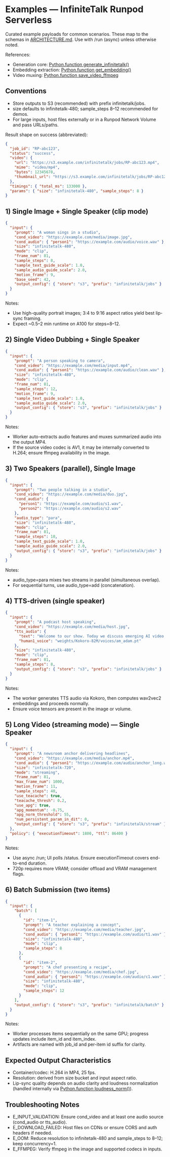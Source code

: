 # Examples — InfiniteTalk Runpod Serverless

Curated example payloads for common scenarios. These map to the schemas in [ARCHITECTURE.md](InfiniteTalk_Runpod_Serverless/ARCHITECTURE.md). Use with /run (async) unless otherwise noted.

References:
- Generation core: [Python.function generate_infinitetalk()](InfiniteTalk-main/wan/multitalk.py:376)
- Embedding extraction: [Python.function get_embedding()](InfiniteTalk-main/generate_infinitetalk.py:323)
- Video muxing: [Python.function save_video_ffmpeg](InfiniteTalk-main/wan/utils/multitalk_utils.py:1)


## Conventions

- Store outputs to S3 (recommended) with prefix infinitetalk/jobs.
- size defaults to infinitetalk-480; sample_steps 8–12 recommended for demos.
- For large inputs, host files externally or in a Runpod Network Volume and pass URLs/paths.

Result shape on success (abbreviated):
```json
{
  "job_id": "RP-abc123",
  "status": "success",
  "video": {
    "url": "https://s3.example.com/infinitetalk/jobs/RP-abc123.mp4",
    "mime": "video/mp4",
    "bytes": 12345678,
    "thumbnail_url": "https://s3.example.com/infinitetalk/jobs/RP-abc123.jpg"
  },
  "timings": { "total_ms": 133000 },
  "params": { "size": "infinitetalk-480", "sample_steps": 8 }
}
```


## 1) Single Image + Single Speaker (clip mode)

```json
{
  "input": {
    "prompt": "A woman sings in a studio",
    "cond_video": "https://example.com/media/image.jpg",
    "cond_audio": { "person1": "https://example.com/audio/voice.wav" },
    "size": "infinitetalk-480",
    "mode": "clip",
    "frame_num": 81,
    "sample_steps": 8,
    "sample_text_guide_scale": 1.0,
    "sample_audio_guide_scale": 2.0,
    "motion_frame": 9,
    "base_seed": 42,
    "output_config": { "store": "s3", "prefix": "infinitetalk/jobs" }
  }
}
```

Notes:
- Use high-quality portrait images; 3:4 to 9:16 aspect ratios yield best lip-sync framing.
- Expect ~0.5–2 min runtime on A100 for steps=8–12.


## 2) Single Video Dubbing + Single Speaker

```json
{
  "input": {
    "prompt": "A person speaking to camera",
    "cond_video": "https://example.com/media/input.mp4",
    "cond_audio": { "person1": "https://example.com/audio/clean.wav" },
    "size": "infinitetalk-480",
    "mode": "clip",
    "frame_num": 81,
    "sample_steps": 12,
    "motion_frame": 9,
    "sample_text_guide_scale": 1.0,
    "sample_audio_guide_scale": 2.0,
    "output_config": { "store": "s3", "prefix": "infinitetalk/jobs" }
  }
}
```

Notes:
- Worker auto-extracts audio features and muxes summarized audio into the output MP4.
- If the source video codec is AV1, it may be internally converted to H.264; ensure ffmpeg availability in the image.


## 3) Two Speakers (parallel), Single Image

```json
{
  "input": {
    "prompt": "Two people talking in a studio",
    "cond_video": "https://example.com/media/duo.jpg",
    "cond_audio": {
      "person1": "https://example.com/audio/s1.wav",
      "person2": "https://example.com/audio/s2.wav"
    },
    "audio_type": "para",
    "size": "infinitetalk-480",
    "mode": "clip",
    "frame_num": 81,
    "sample_steps": 10,
    "sample_text_guide_scale": 1.0,
    "sample_audio_guide_scale": 2.0,
    "output_config": { "store": "s3", "prefix": "infinitetalk/jobs" }
  }
}
```

Notes:
- audio_type=para mixes two streams in parallel (simultaneous overlap).
- For sequential turns, use audio_type=add (concatenation).


## 4) TTS-driven (single speaker)

```json
{
  "input": {
    "prompt": "A podcast host speaking",
    "cond_video": "https://example.com/media/host.jpg",
    "tts_audio": {
      "text": "Welcome to our show. Today we discuss emerging AI video.",
      "human1_voice": "weights/Kokoro-82M/voices/am_adam.pt"
    },
    "size": "infinitetalk-480",
    "mode": "clip",
    "frame_num": 81,
    "sample_steps": 8,
    "output_config": { "store": "s3", "prefix": "infinitetalk/jobs" }
  }
}
```

Notes:
- The worker generates TTS audio via Kokoro, then computes wav2vec2 embeddings and proceeds normally.
- Ensure voice tensors are present in the image or volume.


## 5) Long Video (streaming mode) — Single Speaker

```json
{
  "input": {
    "prompt": "A newsroom anchor delivering headlines",
    "cond_video": "https://example.com/media/anchor.mp4",
    "cond_audio": { "person1": "https://example.com/audio/anchor_long.wav" },
    "size": "infinitetalk-720",
    "mode": "streaming",
    "frame_num": 81,
    "max_frame_num": 1000,
    "motion_frame": 11,
    "sample_steps": 40,
    "use_teacache": true,
    "teacache_thresh": 0.2,
    "use_apg": true,
    "apg_momentum": -0.75,
    "apg_norm_threshold": 55,
    "num_persistent_param_in_dit": 0,
    "output_config": { "store": "s3", "prefix": "infinitetalk/stream" }
  },
  "policy": { "executionTimeout": 1800, "ttl": 86400 }
}
```

Notes:
- Use async /run; UI polls /status. Ensure executionTimeout covers end-to-end duration.
- 720p requires more VRAM; consider offload and VRAM management flags.


## 6) Batch Submission (two items)

```json
{
  "input": {
    "batch": [
      {
        "id": "item-1",
        "prompt": "A teacher explaining a concept",
        "cond_video": "https://example.com/media/teacher.jpg",
        "cond_audio": { "person1": "https://example.com/audio/t1.wav" },
        "size": "infinitetalk-480",
        "mode": "clip",
        "sample_steps": 8
      },
      {
        "id": "item-2",
        "prompt": "A chef presenting a recipe",
        "cond_video": "https://example.com/media/chef.jpg",
        "cond_audio": { "person1": "https://example.com/audio/c1.wav" },
        "size": "infinitetalk-480",
        "mode": "clip",
        "sample_steps": 12
      }
    ],
    "output_config": { "store": "s3", "prefix": "infinitetalk/batch" }
  }
}
```

Notes:
- Worker processes items sequentially on the same GPU; progress updates include item_id and item_index.
- Artifacts are named with job_id and per-item id suffix for clarity.


## Expected Output Characteristics

- Container/codec: H.264 in MP4, 25 fps.
- Resolution: derived from size bucket and input aspect ratio.
- Lip-sync quality depends on audio clarity and loudness normalization (handled internally via [Python.function loudness_norm()](InfiniteTalk-main/generate_infinitetalk.py:283)).

## Troubleshooting Notes

- E_INPUT_VALIDATION: Ensure cond_video and at least one audio source (cond_audio or tts_audio).
- E_DOWNLOAD_FAILED: Host files on CDNs or ensure CORS and auth headers if needed.
- E_OOM: Reduce resolution to infinitetalk-480 and sample_steps to 8–12; keep concurrency=1.
- E_FFMPEG: Verify ffmpeg in the image and supported codecs in inputs.